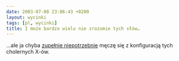 ```yaml
---
date: 2003-07-08 23:06:43 +0200
layout: wycinki
tags: [pl, wycinki]
title: I może bardzo wielu nie zrozumie tych słów…
---
```


…ale ja chyba [zupełnie niepotrzebnie](http://www.meow.org.uk/stan/xserver/ 'aalib-based X server') męczę się z konfiguracją tych cholernych X-ów.
